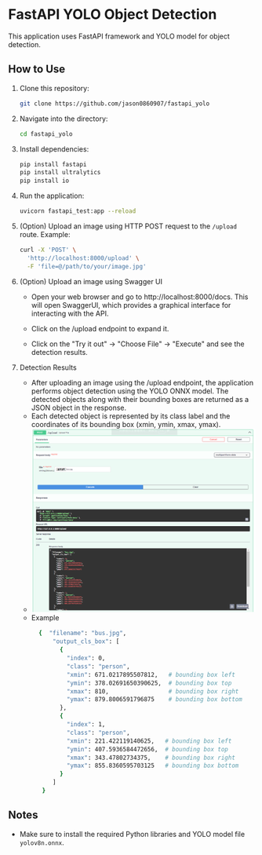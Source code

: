 # FastAPI YOLO Object Detection

This application uses FastAPI framework and YOLO model for object detection.

## How to Use

1. Clone this repository:

   ```bash
   git clone https://github.com/jason0860907/fastapi_yolo
   ```

2. Navigate into the directory:

   ```bash
   cd fastapi_yolo
   ```

3. Install dependencies:

   ```bash
   pip install fastapi
   pip install ultralytics
   pip install io
   ```

4. Run the application:

   ```bash
   uvicorn fastapi_test:app --reload
   ```

5. (Option) Upload an image using HTTP POST request to the `/upload` route. Example:

   ```bash
   curl -X 'POST' \
     'http://localhost:8000/upload' \
     -F 'file=@/path/to/your/image.jpg'
   ```

6. (Option) Upload an image using Swagger UI

     - Open your web browser and go to http://localhost:8000/docs. This will open SwaggerUI, which provides a graphical interface for interacting with the API.

     - Click on the /upload endpoint to expand it.

     - Click on the "Try it out" -> "Choose File" -> "Execute" and see the detection results.

7. Detection Results
      - After uploading an image using the /upload endpoint, the application performs object detection using the YOLO ONNX model. The detected objects along with their bounding boxes are returned as a JSON object in the response.
      - Each detected object is represented by its class label and the coordinates of its bounding box (xmin, ymin, xmax, ymax).
      - ![UI Result](ui_result.png)
      - Example
        ```bash
          {  "filename": "bus.jpg",
              "output_cls_box": [
                {
                  "index": 0,
                  "class": "person",
                  "xmin": 671.0217895507812,   # bounding box left
                  "ymin": 378.02691650390625,  # bounding box top
                  "xmax": 810,                 # bounding box right
                  "ymax": 879.8006591796875    # bounding box bottom
                },
                {
                  "index": 1,
                  "class": "person",
                  "xmin": 221.422119140625,   # bounding box left
                  "ymin": 407.5936584472656,  # bounding box top
                  "xmax": 343.47802734375,    # bounding box right
                  "ymax": 855.8360595703125   # bounding box bottom
                }
              ]
           }
         ```
## Notes

- Make sure to install the required Python libraries and YOLO model file `yolov8n.onnx`.
